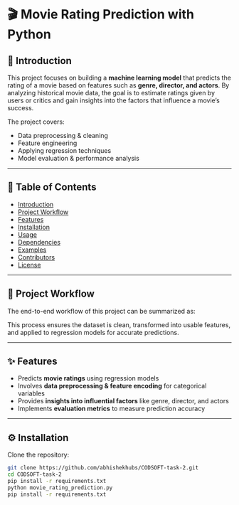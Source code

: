 # 🎬 Movie Rating Prediction with Python  

## 📌 Introduction  
This project focuses on building a **machine learning model** that predicts the rating of a movie based on features such as **genre, director, and actors**. By analyzing historical movie data, the goal is to estimate ratings given by users or critics and gain insights into the factors that influence a movie’s success.  

The project covers:  
- Data preprocessing & cleaning  
- Feature engineering  
- Applying regression techniques  
- Model evaluation & performance analysis  

---

## 📂 Table of Contents  
- [Introduction](#-introduction)  
- [Project Workflow](#-project-workflow)  
- [Features](#-features)  
- [Installation](#-installation)  
- [Usage](#-usage)  
- [Dependencies](#-dependencies)  
- [Examples](#-examples)  
- [Contributors](#-contributors)  
- [License](#-license)  

---

## 🔄 Project Workflow  
The end-to-end workflow of this project can be summarized as:  


This process ensures the dataset is clean, transformed into usable features, and applied to regression models for accurate predictions.  

---

## ✨ Features  
- Predicts **movie ratings** using regression models  
- Involves **data preprocessing & feature encoding** for categorical variables  
- Provides **insights into influential factors** like genre, director, and actors  
- Implements **evaluation metrics** to measure prediction accuracy  

---

## ⚙️ Installation  
Clone the repository:  
```bash
git clone https://github.com/abhishekhubs/CODSOFT-task-2.git
cd CODSOFT-task-2
pip install -r requirements.txt
python movie_rating_prediction.py
pip install -r requirements.txt
